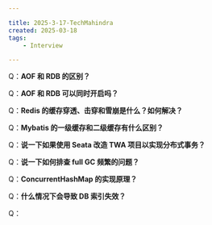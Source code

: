 ```yaml
---

title: 2025-3-17-TechMahindra
created: 2025-03-18
tags:
    - Interview

---
```


Q：**AOF 和 RDB 的区别？**

Q：**AOF 和 RDB 可以同时开启吗？**

Q：**Redis 的缓存穿透、击穿和雪崩是什么？如何解决？**

Q：**Mybatis 的一级缓存和二级缓存有什么区别？**

Q：**说一下如果使用 Seata 改造 TWA 项目以实现分布式事务？**

Q：**说一下如何排查 full GC 频繁的问题？**

Q：**ConcurrentHashMap 的实现原理？**

Q：**什么情况下会导致 DB 索引失效？**

Q：
